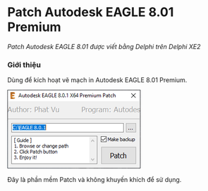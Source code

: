 # Patch Autodesk EAGLE 8.01 Premium
*Patch Autodesk EAGLE 8.01 được viết bằng Delphi trên Delphi XE2*

### Giới thiệu
Dùng để kích hoạt vẽ mạch in Autodesk EAGLE 8.01 Premium.

![Patch Autodesk EAGLE 8.01 Premium](/images/image-01.png)

Đây là phần mềm Patch và không khuyến khích để sử dụng.
